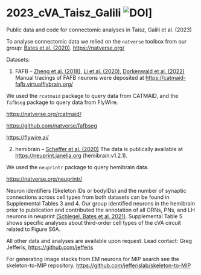 # 2023_cVA_Taisz_Galili ![DOI](https://zenodo.org/badge/630810738.svg)]
Public data and code for connectomic analyses in Taisz, Galili et al. (2023)

To analyse connectomic data we relied on the `natverse` toolbox from our group: [Bates et al. (2020)](https://doi.org/10.7554/eLife.53350).
https://natverse.org/

Datasets:
1. FAFB – [Zheng et al. (2018)](https://doi.org/10.1016/j.cell.2018.06.019), [Li et al. (2020)](https://doi.org/10.1101/605634), [Dorkenwald et al. (2022)](https://doi.org/10.1038/s41592-021-01330-0)
Manual tracings of FAFB neurons were deposited at https://catmaid-fafb.virtualflybrain.org/

We used the `rcatmaid` package to query data from CATMAID, and the `fafbseg` package to query data from FlyWire.

https://natverse.org/rcatmaid/

https://github.com/natverse/fafbseg

https://flywire.ai/

2. hemibrain – [Scheffer et al. (2020)](https://doi.org/10.7554/eLife.57443)
The data is publically available at https://neuprint.janelia.org (hemibrain:v1.2.1).

We used the `neuprintr` package to query hemibrain data.

https://natverse.org/neuprintr/

Neuron identifiers (Skeleton IDs or bodyIDs) and the number of synaptic connections across cell types from both datasets can be found in Supplemental Tables 3 and 4. Our group identified neurons in the hemibrain prior to publication and contributed the annotation of all ORNs, PNs, and LH neurons in neuprint [(Schlegel, Bates et al. 2021)](https://doi.org/10.7554/eLife.66018).
Supplemental Table 5 shows specific analyses about third-order cell types of the cVA circuit related to Figure S6A.

All other data and analyses are available upon request. Lead contact: Greg Jefferis, https://github.com/jefferis

For generating image stacks from EM neurons for MIP search see the skeleton-to-MIP repository.
https://github.com/jefferislab/skeleton-to-MIP
